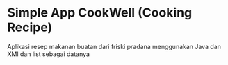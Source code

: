 <H1> Simple App CookWell (Cooking Recipe) </H1>

Aplikasi resep makanan buatan dari friski pradana menggunakan Java dan XMl dan list sebagai datanya
